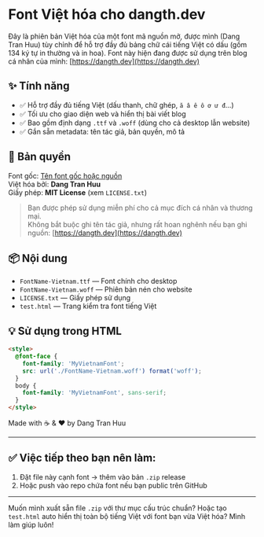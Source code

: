 # Font Việt hóa cho dangth.dev

Đây là phiên bản Việt hóa của một font mã nguồn mở, được mình (Dang Tran Huu) tùy chỉnh để hỗ trợ đầy đủ bảng chữ cái tiếng Việt có dấu (gồm 134 ký tự in thường và in hoa). Font này hiện đang được sử dụng trên blog cá nhân của mình: [https://dangth.dev](https://dangth.dev)

## ✨ Tính năng

- ✅ Hỗ trợ đầy đủ tiếng Việt (dấu thanh, chữ ghép, `ă â ê ô ơ ư đ`…)
- ✅ Tối ưu cho giao diện web và hiển thị bài viết blog
- ✅ Bao gồm định dạng `.ttf` và `.woff` (dùng cho cả desktop lẫn website)
- ✅ Gắn sẵn metadata: tên tác giả, bản quyền, mô tả

## 📄 Bản quyền

Font gốc: [Tên font gốc hoặc nguồn](#)  
Việt hóa bởi: **Dang Tran Huu**  
Giấy phép: **MIT License** (xem `LICENSE.txt`)

> Bạn được phép sử dụng miễn phí cho cả mục đích cá nhân và thương mại.  
> Không bắt buộc ghi tên tác giả, nhưng rất hoan nghênh nếu bạn ghi nguồn: [https://dangth.dev](https://dangth.dev)

## 📦 Nội dung

- `FontName-Vietnam.ttf` — Font chính cho desktop
- `FontName-Vietnam.woff` — Phiên bản nén cho website
- `LICENSE.txt` — Giấy phép sử dụng
- `test.html` — Trang kiểm tra font tiếng Việt

## 💡 Sử dụng trong HTML

```html
<style>
  @font-face {
    font-family: 'MyVietnamFont';
    src: url('./FontName-Vietnam.woff') format('woff');
  }
  body {
    font-family: 'MyVietnamFont', sans-serif;
  }
</style>
```


Made with ☕ & ❤️ by Dang Tran Huu


---

## ✅ Việc tiếp theo bạn nên làm:
1. Đặt file này cạnh font → thêm vào bản `.zip` release
2. Hoặc push vào repo chứa font nếu bạn public trên GitHub

---

Muốn mình xuất sẵn file `.zip` với thư mục cấu trúc chuẩn? Hoặc tạo `test.html` auto hiển thị toàn bộ tiếng Việt với font bạn vừa Việt hóa? Mình làm giúp luôn!
